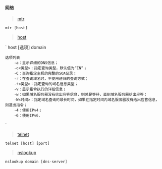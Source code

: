 #### 网络 ####

> [mtr](http://einverne.github.io/post/2017/11/mtr-usage.html)

`
    mtr [host]
` 

> [host](https://man.linuxde.net/host)

`
	host [选项] domain
	
	选项列表
		-a：显示详细的DNS信息；
		-c<类型>：指定查询类型，默认值为“IN“；
		-C：查询指定主机的完整的SOA记录；
		-r：在查询域名时，不使用递归的查询方式；
		-t<类型>：指定查询的域名信息类型；
		-v：显示指令执行的详细信息；
		-w：如果域名服务器没有给出应答信息，则总是等待，直到域名服务器给出应答；
		-W<时间>：指定域名查询的最长时间，如果在指定时间内域名服务器没有给出应答信息，则退出指令；
		-4：使用IPv4；
		-6：使用IPv6.
`

> [telnet](https://www.cnblogs.com/peida/archive/2013/03/13/2956992.html)

`
	telnet [host] [port]
`

> [nslookup](https://man.linuxde.net/nslookup)

`
	nslookup domain [dns-server]
`
